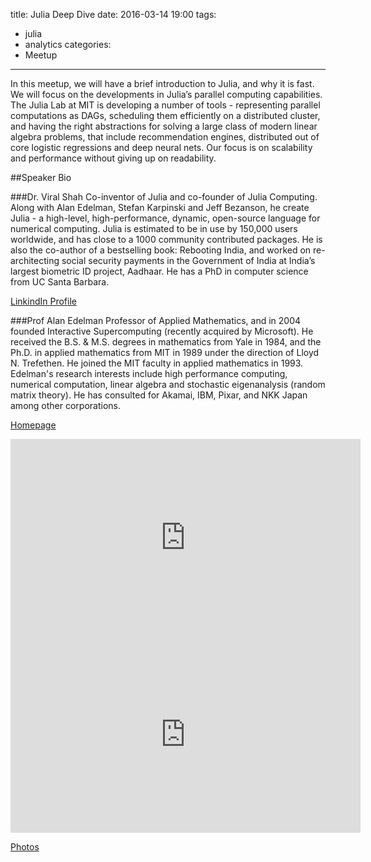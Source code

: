 title: Julia Deep Dive
date: 2016-03-14 19:00
tags:
  - julia
  - analytics
categories:
  - Meetup
---

In this meetup, we will have a brief introduction to Julia, and why it is fast. We will focus on the developments in Julia’s parallel computing capabilities. The Julia Lab at MIT is developing a number of tools - representing parallel computations as DAGs, scheduling them efficiently on a distributed cluster, and having the right abstractions for solving a large class of modern linear algebra problems, that include recommendation engines, distributed out of core logistic regressions and deep neural nets. Our focus is on scalability and performance without giving up on readability.

##Speaker Bio

###Dr. Viral Shah
Co-inventor of Julia and co-founder of Julia Computing. Along with Alan Edelman, Stefan Karpinski and Jeff Bezanson, he create Julia - a high-level, high-performance, dynamic, open-source language for numerical computing. Julia is estimated to be in use by 150,000 users worldwide, and has close to a 1000 community contributed packages. He is also the co-author of a bestselling book: Rebooting India, and worked on re-architecting social security payments in the Government of India at India’s largest biometric ID project, Aadhaar. He has a PhD in computer science from UC Santa Barbara.

[LinkindIn Profile](https://in.linkedin.com/in/viralbshah)

###Prof Alan Edelman
Professor of Applied Mathematics, and in 2004 founded Interactive Supercomputing (recently acquired by Microsoft). He received the B.S. & M.S. degrees in mathematics from Yale in 1984, and the Ph.D. in applied mathematics from MIT in 1989 under the direction of Lloyd N. Trefethen. He joined the MIT faculty in applied mathematics in 1993. Edelman's research interests include high performance computing, numerical computation, linear algebra and stochastic eigenanalysis (random matrix theory). He has consulted for Akamai, IBM, Pixar, and NKK Japan among other corporations.

[Homepage](http://www-math.mit.edu/~edelman/)

<iframe width="560" height="315" src="https://www.youtube.com/embed/PsSJBa0qrk8" frameborder="0" allowfullscreen></iframe>

<iframe width="560" height="315" src="https://www.youtube.com/embed/sit2DmgNId4" frameborder="0" allowfullscreen></iframe>

[Photos](https://www.facebook.com/media/set/?set=oa.456502044558991&type=1)
















